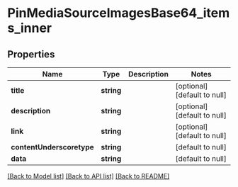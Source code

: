 # PinMediaSourceImagesBase64_items_inner

## Properties
Name | Type | Description | Notes
------------ | ------------- | ------------- | -------------
**title** | **string** |  | [optional] [default to null]
**description** | **string** |  | [optional] [default to null]
**link** | **string** |  | [optional] [default to null]
**contentUnderscoretype** | **string** |  | [default to null]
**data** | **string** |  | [default to null]

[[Back to Model list]](../README.md#documentation-for-models) [[Back to API list]](../README.md#documentation-for-api-endpoints) [[Back to README]](../README.md)


